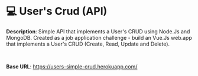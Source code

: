 # 💻 User's Crud (API)

<strong>Description</strong>: Simple API that implements a User's CRUD using Node.Js and MongoDB. Created as a job application challenge - build an Vue.Js web.app that implements a User's CRUD (Create, Read, Update and Delete).

<br/>

<strong>Base URL</strong>: https://users-simple-crud.herokuapp.com/
